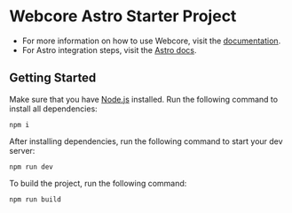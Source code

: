 # Webcore Astro Starter Project

- For more information on how to use Webcore, visit the [documentation](https://webcoreui.dev/).
- For Astro integration steps, visit the [Astro docs](https://webcoreui.dev/docs/astro).

## Getting Started

Make sure that you have [Node.js](https://nodejs.org/en) installed. Run the following command to install all dependencies:

```
npm i
```

After installing dependencies, run the following command to start your dev server:

```
npm run dev
```

To build the project, run the following command:

```
npm run build
```
